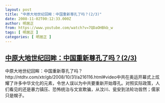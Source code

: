 ```yaml
---
layout: post
title: "中原大地世纪回眸：中国重新尊孔了吗？(2/3)"
date: 2008-11-02T00:12:33.000Z
author: 明居正
from: https://www.youtube.com/watch?v=7QDaOHBkb_w
tags: [ 明居正 ]
categories: [ 明居正 ]
---
```

<!--1225584753000-->
[中原大地世纪回眸：中国重新尊孔了吗？(2/3)](https://www.youtube.com/watch?v=7QDaOHBkb_w)
------

<div>
中原大地世纪回眸：中国重新尊孔了吗？http://ntdtv.com/xtr/gb/2008/10/31/a216116.html#video中共在奥运开幕式上炫耀了许多中华文化的元素，令世人误以为中共要重新开始尊孔。对照实际政策，人们看见的还是暴力镇压、恐怖统治与文宣欺骗，从汶川、瓮安到法轮功皆然；儒家只是幌子。
</div>
